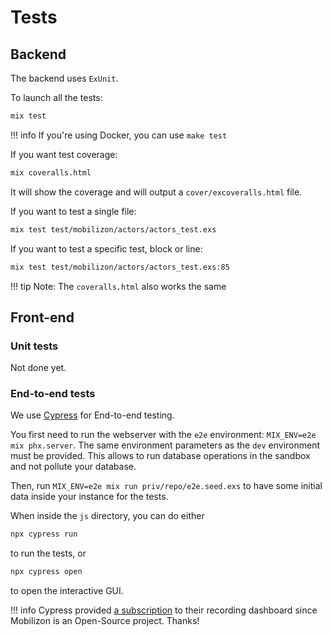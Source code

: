 # Tests

## Backend

The backend uses `ExUnit`.

To launch all the tests:
```bash
mix test
```

!!! info
    If you're using Docker, you can use `make test`

If you want test coverage:

```bash
mix coveralls.html
```

It will show the coverage and will output a `cover/excoveralls.html` file.

If you want to test a single file:

```bash
mix test test/mobilizon/actors/actors_test.exs
```

If you want to test a specific test, block or line:

```bash
mix test test/mobilizon/actors/actors_test.exs:85
```

!!! tip
    Note: The `coveralls.html` also works the same

## Front-end

### Unit tests

Not done yet.

### End-to-end tests

We use [Cypress](https://cypress.io) for End-to-end testing.

You first need to run the webserver with the `e2e` environment: `MIX_ENV=e2e mix phx.server`. The same environment parameters as the `dev` environment must be provided.
This allows to run database operations in the sandbox and not pollute your database.

Then, run `MIX_ENV=e2e mix run priv/repo/e2e.seed.exs` to have some initial data inside your instance for the tests.

When inside the `js` directory, you can do either
```bash
npx cypress run
```
to run the tests, or
```bash
npx cypress open
```
to open the interactive GUI.

!!! info
    Cypress provided [a subscription](https://www.cypress.io/oss-plan) to their recording dashboard since Mobilizon is an Open-Source project. Thanks!
